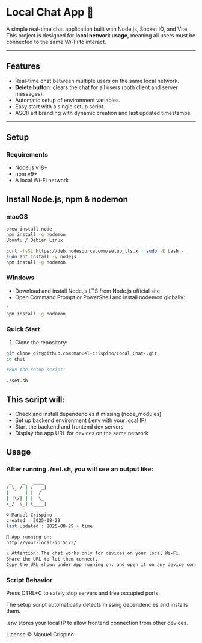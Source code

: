 # Local Chat App 🚀

A simple real-time chat application built with Node.js, Socket.IO, and Vite.  
This project is designed for **local network usage**, meaning all users must be connected to the same Wi-Fi to interact.

---

## Features

- Real-time chat between multiple users on the same local network.
- **Delete button**: clears the chat for all users (both client and server messages). 
- Automatic setup of environment variables.
- Easy start with a single setup script.
- ASCII art branding with dynamic creation and last updated timestamps.

---

## Setup

### Requirements

- Node.js v18+  
- npm v9+  
- A local Wi-Fi network


## Install Node.js, npm & nodemon

### macOS
```bash
brew install node
npm install -g nodemon
Ubuntu / Debian Linux

curl -fsSL https://deb.nodesource.com/setup_lts.x | sudo -E bash -
sudo apt install -y nodejs
npm install -g nodemon

```
### Windows

- Download and install Node.js LTS from Node.js official site
- Open Command Prompt or PowerShell and install nodemon globally:

```bash
`
npm install -g nodemon

```

### Quick Start

1. Clone the repository:

```bash
git clone git@github.com:manuel-crispino/Local_Chat-.git
cd chat

#Run the setup script:

./set.sh

```

## This script will:

- Check and install dependencies if missing (node_modules)
- Set up backend environment (.env with your local IP)
- Start the backend and frontend dev servers
- Display the app URL for devices on the same network

## Usage

### After running ./set.sh, you will see an output like:
```bash
 _    _   ____ 
/ \  / | /   _|
|  `´  | |  / 
| |\/| | |  \_
\_/  \_| \____|

© Manuel Crispino
created : 2025-08-29
last updated : 2025-08-29 + time

🔗 App running on:
http://your-local-ip:5173/

⚠ Attention: The chat works only for devices on your local Wi-Fi.
Share the URL to let them connect.
Copy the URL shown under App running on: and open it on any device connected to the same Wi-Fi to start chatting.
```
### Script Behavior
Press CTRL+C to safely stop servers and free occupied ports.

The setup script automatically detects missing dependencies and installs them.

.env stores your local IP to allow frontend connection from other devices.

License
© Manuel Crispino